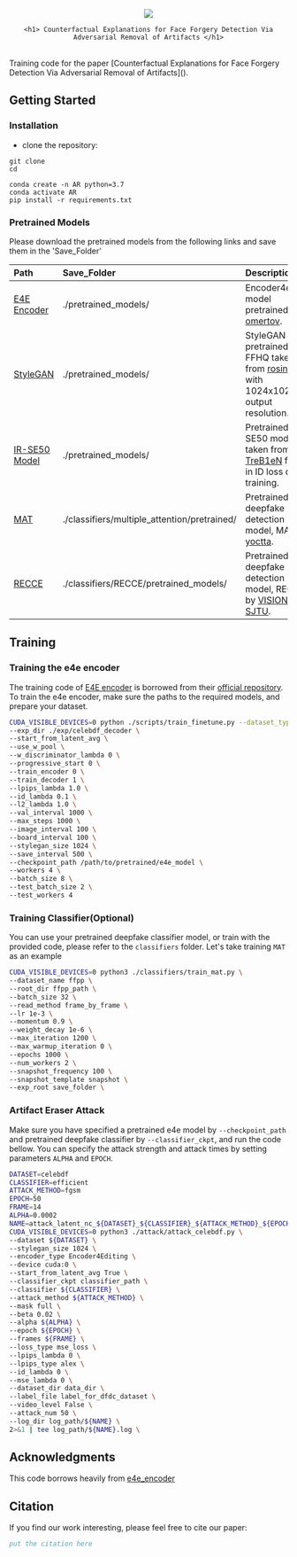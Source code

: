 <div align="center">
    <div>
    <a href="arxiv.index"><img src="https://img.shields.io/badge/Arxiv-2401:08276-red"/></a>
    <!-- <a href=> -->
    </div>

    <h1> Counterfactual Explanations for Face Forgery Detection Via Adversarial Removal of Artifacts </h1>

</div>
<br>
Training code for the paper [Counterfactual Explanations for Face Forgery Detection Via Adversarial Removal of Artifacts]().

## Getting Started

### Installation

- clone the repository:
```
git clone 
cd
```


```
conda create -n AR python=3.7
conda activate AR
pip install -r requirements.txt
```

### Pretrained Models
Please download the pretrained models from the following links and save them in the 'Save_Folder'

|    Path  | Save_Folder | Description 
| :------- | :---------- | :----------
| [E4E Encoder](https://drive.google.com/file/d/1cUv_reLE6k3604or78EranS7XzuVMWeO/view?usp=sharing)    | ./pretrained_models/    | Encoder4editing model pretrained by [omertov](https://github.com/omertov/encoder4editing).
| [StyleGAN](https://drive.google.com/file/d/1EM87UquaoQmk17Q8d5kYIAHqu0dkYqdT/view?usp=sharing)    | ./pretrained_models/     | StyleGAN model pretrained on FFHQ taken from [rosinality](https://github.com/rosinality/stylegan2-pytorch) with 1024x1024 output resolution.
| [IR-SE50 Model](https://drive.google.com/file/d/1KW7bjndL3QG3sxBbZxreGHigcCCpsDgn/view?usp=sharing)    | ./pretrained_models/    | Pretrained IR-SE50 model taken from [TreB1eN](https://github.com/TreB1eN/InsightFace_Pytorch) for use in ID loss during training.
| [MAT](https://drive.google.com/file/d/1lYyUe99Goh1YCilt1IOiD9oMO6ig8j1o/view)    | ./classifiers/multiple_attention/pretrained/    | Pretrained deepfake detection model, MAT, by [yoctta](https://github.com/yoctta/multiple-attention).
| [RECCE](https://github.com/VISION-SJTU/RECCE/issues/2#issuecomment-1221564190)    | ./classifiers/RECCE/pretrained_models/ |  Pretrained deepfake detection model, RECCE, by [VISION-SJTU](https://github.com/VISION-SJTU/RECCE).



## Training
<bar>

### Training the e4e encoder
The training code of [E4E encoder](https://arxiv.org/abs/2102.02766) is borrowed from their [official repository](https://github.com/omertov/encoder4editing).
To train the e4e encoder, make sure the paths to the required models, and prepare your dataset.
```bash
CUDA_VISIBLE_DEVICES=0 python ./scripts/train_finetune.py --dataset_type ffhq_encode \
--exp_dir ./exp/celebdf_decoder \
--start_from_latent_avg \
--use_w_pool \
--w_discriminator_lambda 0 \
--progressive_start 0 \
--train_encoder 0 \
--train_decoder 1 \
--lpips_lambda 1.0 \
--id_lambda 0.1 \
--l2_lambda 1.0 \
--val_interval 1000 \
--max_steps 1000 \
--image_interval 100 \
--board_interval 100 \
--stylegan_size 1024 \
--save_interval 500 \
--checkpoint_path /path/to/pretrained/e4e_model \
--workers 4 \
--batch_size 8 \
--test_batch_size 2 \
--test_workers 4 
```

### Training Classifier(Optional)
You can use your pretrained deepfake classifier model, or train with the provided code, please refer to the `classifiers` folder.
Let's take training `MAT` as an example
```bash
CUDA_VISIBLE_DEVICES=0 python3 ./classifiers/train_mat.py \
--dataset_name ffpp \
--root_dir ffpp_path \
--batch_size 32 \
--read_method frame_by_frame \
--lr 1e-3 \
--momentum 0.9 \
--weight_decay 1e-6 \
--max_iteration 1200 \
--max_warmup_iteration 0 \
--epochs 1000 \
--num_workers 2 \
--snapshot_frequency 100 \
--snapshot_template snapshot \
--exp_root save_folder \
```

### Artifact Eraser Attack
Make sure you have specified a pretrained e4e model by `--checkpoint_path` and pretrained deepfake classifier by `--classifier_ckpt`, and run the code bellow. You can specify the attack strength and attack times by setting parameters `ALPHA` and `EPOCH`.
```bash
DATASET=celebdf
CLASSIFIER=efficient
ATTACK_METHOD=fgsm
EPOCH=50
FRAME=14
ALPHA=0.0002
NAME=attack_latent_nc_${DATASET}_${CLASSIFIER}_${ATTACK_METHOD}_${EPOCH}_${FRAME}_${ALPHA}
CUDA_VISIBLE_DEVICES=0 python3 ./attack/attack_celebdf.py \
--dataset ${DATASET} \
--stylegan_size 1024 \
--encoder_type Encoder4Editing \
--device cuda:0 \
--start_from_latent_avg True \
--classifier_ckpt classifier_path \
--classifier ${CLASSIFIER} \
--attack_method ${ATTACK_METHOD} \
--mask full \
--beta 0.02 \
--alpha ${ALPHA} \
--epoch ${EPOCH} \
--frames ${FRAME} \
--loss_type mse_loss \
--lpips_lambda 0 \
--lpips_type alex \
--id_lambda 0 \
--mse_lambda 0 \
--dataset_dir data_dir \
--label_file label_for_dfdc_dataset \
--video_level False \
--attack_num 50 \
--log_dir log_path/${NAME} \
2>&1 | tee log_path/${NAME}.log \
```

## Acknowledgments
<bar>

This code borrows heavily from [e4e_encoder](https://github.com/omertov/encoder4editing)


## Citation
If you find our work interesting, please feel free to cite our paper:
```bibtex
put the citation here
```
